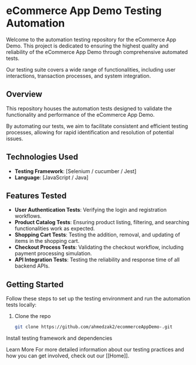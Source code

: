 # eCommerce App Demo Testing Automation

Welcome to the automation testing repository for the eCommerce App Demo. This project is dedicated to ensuring the highest quality and reliability of the eCommerce App Demo through comprehensive automated tests. 

Our testing suite covers a wide range of functionalities, including user interactions, transaction processes, and system integration.

## Overview

This repository houses the automation tests designed to validate the functionality and performance of the eCommerce App Demo. 

By automating our tests, we aim to facilitate consistent and efficient testing processes, allowing for rapid identification and resolution of potential issues.

## Technologies Used

- **Testing Framework**: [Selenium / cucumber / Jest]
- **Language**: [JavaScript / Java]

## Features Tested

- **User Authentication Tests**: Verifying the login and registration workflows.
- **Product Catalog Tests**: Ensuring product listing, filtering, and searching functionalities work as expected.
- **Shopping Cart Tests**: Testing the addition, removal, and updating of items in the shopping cart.
- **Checkout Process Tests**: Validating the checkout workflow, including payment processing simulation.
- **API Integration Tests**: Testing the reliability and response time of all backend APIs.

## Getting Started

Follow these steps to set up the testing environment and run the automation tests locally:

1. Clone the repo
   ```sh
   git clone https://github.com/ahmedzak2/ecommerceAppDemo-.git
   ```
Install testing framework and dependencies

Learn More
For more detailed information about our testing practices and how you can get involved, check out our [[Home]].
